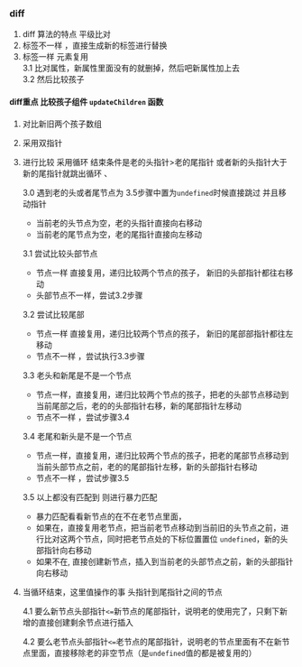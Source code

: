 ### diff

1. diff 算法的特点 平级比对   
2. 标签不一样 ，直接生成新的标签进行替换   
3. 标签一样 元素复用   
     3.1  比对属性，新属性里面没有的就删掉，然后吧新属性加上去   
     3.2  然后比较孩子   

#### diff重点 比较孩子组件 `updateChildren` 函数

1. 对比新旧两个孩子数组   
2. 采用双指针   
3. 进行比较 采用循环 结束条件是老的头指针>老的尾指针 或者新的头指针大于新的尾指针就跳出循环 、

     3.0 遇到老的头或者尾节点为 3.5步骤中置为`undefined`时候直接跳过 并且移动指针
      + 当前老的头节点为空，老的头指针直接向右移动
      + 当前老的尾节点为空，老的尾指针直接向左移动 

     3.1 尝试比较头部节点     

      + 节点一样 直接复用，递归比较两个节点的孩子， 新旧的头部指针都往右移动       
      + 头部节点不一样，尝试3.2步骤    

    3.2 尝试比较尾部    
      + 节点一样 直接复用，递归比较两个节点的孩子， 新旧的尾部部指针都往左移动      
      + 节点不一样 ，尝试执行3.3步骤    

    3.3 老头和新尾是不是一个节点    
      + 节点一样，直接复用，递归比较两个节点的孩子，把老的头部节点移动到当前尾部之后，老的的头部指针右移，新的尾部指针左移动    
      + 节点不一样 ，尝试步骤3.4  

    3.4 老尾和新头是不是一个节点   
      + 节点一样，直接复用，递归比较两个节点的孩子，把老的尾部节点移动到当前头部节点之前，老的的尾部指针左移，新的头部指针右移动   
      + 节点不一样 ，尝试步骤3.5   

    3.5 以上都没有匹配到 则进行暴力匹配   
      + 暴力匹配看看新节点的在不在老节点里面，     
      + 如果在，直接复用老节点，把当前老节点移动到当前旧的头节点之前，进行比对这两个节点，同时把老节点处的下标位置置位 `undefined`，新的头部指针向右移动   
      + 如果不在, 直接创建新节点，插入到当前老的头部节点之前，新的头部指针向右移动  
4. 当循环结束，这里值操作的事  头指针到尾指针之间的节点

    4.1  要么新节点头部指针`<=`新节点的尾部指针，说明老的使用完了，只剩下新增的直接创建剩余节点进行插入   

    4.2  要么老节点头部指针`<=`老节点的尾部指针，说明老的节点里面有不在新节点里面，直接移除老的非空节点（是`undefined`值的都是被复用的）        


